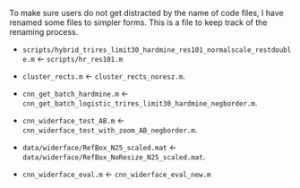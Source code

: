 To make sure users do not get distracted by the name of code files, I have
renamed some files to simpler forms. This is a file to keep track of the
renaming process.


- `scripts/hybrid_trires_limit30_hardmine_res101_normalscale_restdouble.m` <- `scripts/hr_res101.m`

- `cluster_rects.m` <- `cluster_rects_noresz.m`.

- `cnn_get_batch_hardmine.m` <- `cnn_get_batch_logistic_trires_limit30_hardmine_negborder.m`.

- `cnn_widerface_test_AB.m` <- `cnn_widerface_test_with_zoom_AB_negborder.m`.

- `data/widerface/RefBox_N25_scaled.mat` <- `data/widerface/RefBox_NoResize_N25_scaled.mat`. 

- `cnn_widerface_eval.m` <- `cnn_widerface_eval_new.m`
